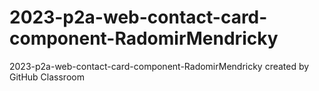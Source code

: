 # 2023-p2a-web-contact-card-component-RadomirMendricky
2023-p2a-web-contact-card-component-RadomirMendricky created by GitHub Classroom
